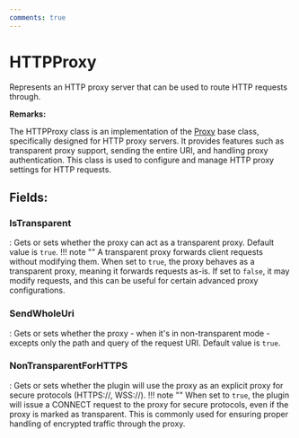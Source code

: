 ```yaml
---
comments: true
---
```

# HTTPProxy

Represents an HTTP proxy server that can be used to route HTTP requests through. 

**Remarks:**

The HTTPProxy class is an implementation of the [Proxy](Proxy.md) base class, specifically designed for HTTP proxy servers. It provides features such as transparent proxy support, sending the entire URI, and handling proxy authentication. This class is used to configure and manage HTTP proxy settings for HTTP requests. 

## **Fields**:
### **IsTransparent**
: Gets or sets whether the proxy can act as a transparent proxy. Default value is `true`. 
	!!! note ""
		A transparent proxy forwards client requests without modifying them. When set to `true`, the proxy behaves as a transparent proxy, meaning it forwards requests as-is. If set to `false`, it may modify requests, and this can be useful for certain advanced proxy configurations. 

### **SendWholeUri**
: Gets or sets whether the proxy - when it's in non-transparent mode - excepts only the path and query of the request URI. Default value is `true`. 
### **NonTransparentForHTTPS**
: Gets or sets whether the plugin will use the proxy as an explicit proxy for secure protocols (HTTPS://, WSS://). 
	!!! note ""
		When set to `true`, the plugin will issue a CONNECT request to the proxy for secure protocols, even if the proxy is marked as transparent. This is commonly used for ensuring proper handling of encrypted traffic through the proxy. 

